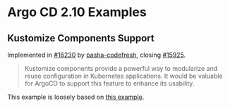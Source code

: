# Argo CD 2.10 Examples
## Kustomize Components Support
Implemented in [#16230](https://github.com/argoproj/argo-cd/pull/16230) by [pasha-codefresh](https://github.com/pasha-codefresh), closing [#15925](https://github.com/argoproj/argo-cd/issues/15925).

> Kustomize components provide a powerful way to modularize and reuse configuration in Kubernetes applications. It would be valuable for ArgoCD to support this feature to enhance its usability.

This example is loosely based on [this example](https://github.com/kubernetes-sigs/kustomize/blob/master/examples/components.md).

